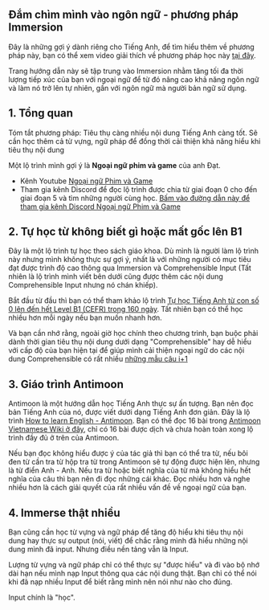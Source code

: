 ## Đắm chìm mình vào ngôn ngữ - phương pháp Immersion

Đây là những gợi ý dành riêng cho Tiếng Anh, để tìm hiểu thêm về phương pháp này, bạn có thể xem video giải thích về phương pháp học này [tại đây](https://youtu.be/WLkCvmZSNbk).

Trang hướng dẫn này sẽ tập trung vào Immersion nhằm tăng tối đa thời lượng tiếp xúc của bạn với ngoại ngữ để từ đó nâng cao khả năng ngôn ngữ và làm nó trở lên tự nhiên, gần với ngôn ngữ mà người bản ngữ sử dụng.

## 1. Tổng quan

Tóm tắt phương pháp: Tiêu thụ càng nhiều nội dung Tiếng Anh càng tốt. Sẽ cần học thêm cả từ vựng, ngữ pháp để đồng thời cải thiện khả năng hiểu khi tiêu thụ nội dung

Một lộ trình mình gợi ý là **Ngoại ngữ phim và game** của anh Đạt. 

- Kênh Youtube [Ngoại ngữ Phim và Game](https://www.youtube.com/c/Ngo%E1%BA%A1ing%E1%BB%AFPhimv%C3%A0Game)
- Tham gia kênh Discord để đọc lộ trình được chia từ giai đoạn 0 cho đến giai đoạn 5 và tìm những người cùng học. [Bấm vào đường dẫn này để tham gia kênh Discord Ngoại ngữ Phim và Game](https://discord.com/invite/z43fGgmrCg)

## 2. Tự học từ không biết gì hoặc mất gốc lên B1
Đây là một lộ trình tự học theo sách giáo khoa. Dù mình là người làm lộ trình này nhưng mình không thực sự gợi ý, nhất là với những người có mục tiêu đạt được trình độ cao thông qua Immersion và Comprehensible Input (Tất nhiên là lộ trình mình viết bên dưới cũng được thêm các nội dung Comprehensible Input nhưng nó chán khiếp).

Bắt đầu từ đầu thì bạn có thể tham khảo lộ trình [Tự học Tiếng Anh từ con số 0 lên đến hết Level B1 (CEFR) trong 160 ngày](https://daihocmo.github.io/tu-luyen-tieng-anh/). Tất nhiên bạn có thể học nhiều hơn mỗi ngày nếu bạn muốn nhanh hơn. 

Và bạn cần nhớ rằng, ngoài giờ học chính theo chương trình, bạn buộc phải dành thời gian tiêu thụ nội dung dưới dạng "Comprehensible" hay dễ hiểu với cấp độ của bạn hiện tại để giúp mình cải thiện ngoại ngữ do các nội dung Comprehensible có rất nhiều [những mẫu câu i+1](https://www.youtube.com/watch?v=PLnJ1l6f7mQ)


## 3. Giáo trình Antimoon
Antimoon là một hướng dẫn học Tiếng Anh thực sự ấn tượng. Bạn nên đọc bản Tiếng Anh của nó, được viết dưới dạng Tiếng Anh đơn giản. Đây là lộ trình [How to learn English - Antimoon](https://www.antimoon.com/how/howtolearn.htm). Bạn có thể đọc 16 bài trong [Antimoon Vietnamese Wiki ở đây](https://www.antimoon.com/wiki/Vietnamese), chỉ có 16 bài được dịch và chưa hoàn toàn xong lộ trình đầy đủ ở trên của Antimoon.

Nếu bạn đọc không hiểu được ý của tác giả thì bạn có thể tra từ, nếu bôi đen từ cần tra từ hộp tra từ trong Antimoon sẽ tự động được hiện lên, nhưng là từ điển Anh - Anh. Nếu tra từ hoặc biết nghĩa của từ mà không hiểu hết nghĩa của câu thì bạn nên đi đọc những cái khác. Đọc nhiều hơn và nghe nhiều hơn là cách giải quyết của rất nhiều vấn đề về ngoại ngữ của bạn.

## 4. Immerse thật nhiều

Bạn cũng cần học từ vựng và ngữ pháp để tăng độ hiểu khi tiêu thụ nội dung hay thực sự output (nói, viết) để chắc rằng mình đã hiểu những nội dung mình đã input. Nhưng điều nền tảng vẫn là Input. 

Lượng từ vựng và ngữ pháp chỉ có thể thực sự "được hiểu" và đi vào bộ nhớ dài hạn nếu mình nạp Input thông qua các nội dung thật. Bạn chỉ có thể nói khi đã nạp nhiều Input để biết rằng mình nên nói như nào cho đúng.

Input chính là "học".